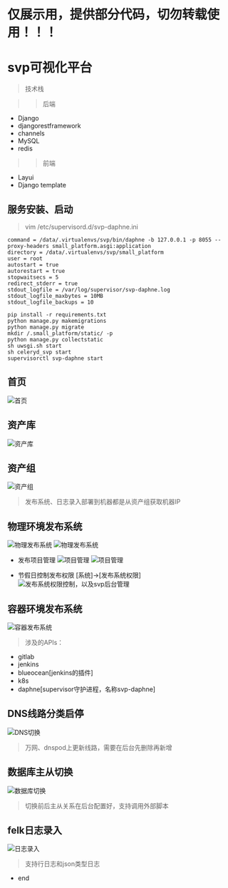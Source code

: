 # 仅展示用，提供部分代码，切勿转载使用！！！
# svp可视化平台
> 技术栈

>> 后端
* Django
* djangorestframework
* channels
* MySQL
* redis
>> 前端
* Layui
* Django template

## 服务安装、启动
> vim /etc/supervisord.d/svp-daphne.ini
```
command = /data/.virtualenvs/svp/bin/daphne -b 127.0.0.1 -p 8055 --proxy-headers small_platform.asgi:application
directory = /data/.virtualenvs/svp/small_platform
user = root
autostart = true
autorestart = true
stopwaitsecs = 5
redirect_stderr = true
stdout_logfile = /var/log/supervisor/svp-daphne.log
stdout_logfile_maxbytes = 10MB
stdout_logfile_backups = 10
```
```
pip install -r requirements.txt
python manage.py makemigrations
python manage.py migrate
mkdir /.small_platform/static/ -p
python manage.py collectstatic
sh uwsgi.sh start
sh celeryd_svp start
supervisorctl svp-daphne start
```

## 首页
![首页](https://github.com/FrankDC/svp/blob/master/static/image/svp/home.png)

## 资产库
![资产库](https://github.com/FrankDC/svp/blob/master/static/image/svp/hosts.png)

## 资产组
![资产组](https://github.com/FrankDC/svp/blob/master/static/image/svp/host_group.png)
> 发布系统、日志录入部署到机器都是从资产组获取机器IP

## 物理环境发布系统
![物理发布系统](https://github.com/FrankDC/svp/blob/master/static/image/svp/release_one.png)
![物理发布系统](https://github.com/FrankDC/svp/blob/master/static/image/svp/release_two.png)

* 发布项目管理
![项目管理](https://github.com/FrankDC/svp/blob/master/static/image/svp/release_project1.png)
![项目管理](https://github.com/FrankDC/svp/blob/master/static/image/svp/release_project2.png)

* 节假日控制发布权限 [系统]->[发布系统权限]
![发布系统权限控制，以及svp后台管理](https://github.com/FrankDC/svp/blob/master/static/image/svp/admin.png)

## 容器环境发布系统
![容器发布系统](https://github.com/FrankDC/svp/blob/master/static/image/svp/container_release.png)
> 涉及的APIs：
* gitlab
* jenkins
* blueocean[jenkins的插件]
* k8s
* daphne[supervisor守护进程，名称svp-daphne]

## DNS线路分类启停
![DNS切换](https://github.com/FrankDC/svp/blob/master/static/image/svp/dns_switch.png)
> 万网、dnspod上更新线路，需要在后台先删除再新增

## 数据库主从切换
![数据库切换](https://github.com/FrankDC/svp/blob/master/static/image/svp/db_switch.png)
> 切换前后主从关系在后台配置好，支持调用外部脚本

## felk日志录入
![日志录入](https://github.com/FrankDC/svp/blob/master/static/image/svp/felk.png)
> 支持行日志和json类型日志

* end
